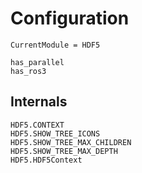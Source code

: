# Configuration

```@meta
CurrentModule = HDF5
```

```@docs
has_parallel
has_ros3
```

## Internals

```@docs
HDF5.CONTEXT
HDF5.SHOW_TREE_ICONS
HDF5.SHOW_TREE_MAX_CHILDREN
HDF5.SHOW_TREE_MAX_DEPTH
HDF5.HDF5Context
```